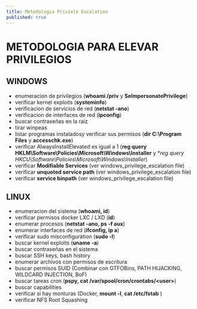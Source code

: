 ```yaml
---
title: Metodologia Priviele Escalation
published: true
---
```



# METODOLOGIA PARA ELEVAR PRIVILEGIOS

## WINDOWS

- enumeracion de privilegios (**whoami /priv** y **SeImpersonatePrivilege**)
- verificar kernel exploits (**systeminfo**)
- verificacion de servicios de red (**netstat -ano**)
- verificacion de interfaces de red (**ipconfig**)
- buscar contraseñas en la raiz
- tirar winpeas
- listar programas instaladosy verificar sus permisos (**dir C:\\Program Files** y **accesschk.exe**)
- verificar AlwaysInstallElevated es igual a 1 (**reg query HKLM\\Software\\Policies\\Microsoft\\Windows\\Installer** y **reg query HKCU\\Software\\Policies\\Microsoft\\Windows\\Installer*)
- verificar **Modifiable Services** (ver windows_privilege_escalation file)
- verificar **unquoted service path** (ver windows_privilege_escalation file)
- verificar **service binpath** (ver windows_privilege_escalation file)

## LINUX

- enumeracion del sistema (**whoami, id**)
- verificar permisos docker LXC / LXD (**id**)
- enumerar procesos (**netstat -ano, ps -f aux**)
- enumerar interfaces de red (**ifconfig, ip a**)
- verificar sudo misconfiguration (**sudo -l**)
- buscar kernel exploits (**uname -a**)
- buscar contraseñas en el sistema
- buscar SSH keys, bash history
- enumerar archivos con permisos de escritura
- buscar permisos SUID (Combinar con GTFOBins, PATH HIJACKING, WILDCARD INJECTION, BoF)
- buscar tareas cron (**pspy, cat /var/spool/cron/crontabs/\<user\>**)
- buscar capabilities
- verificar si hay monturas (Docker, **mount -l**, **cat /etc/fstab** )
- verificar NFS Root Squashing